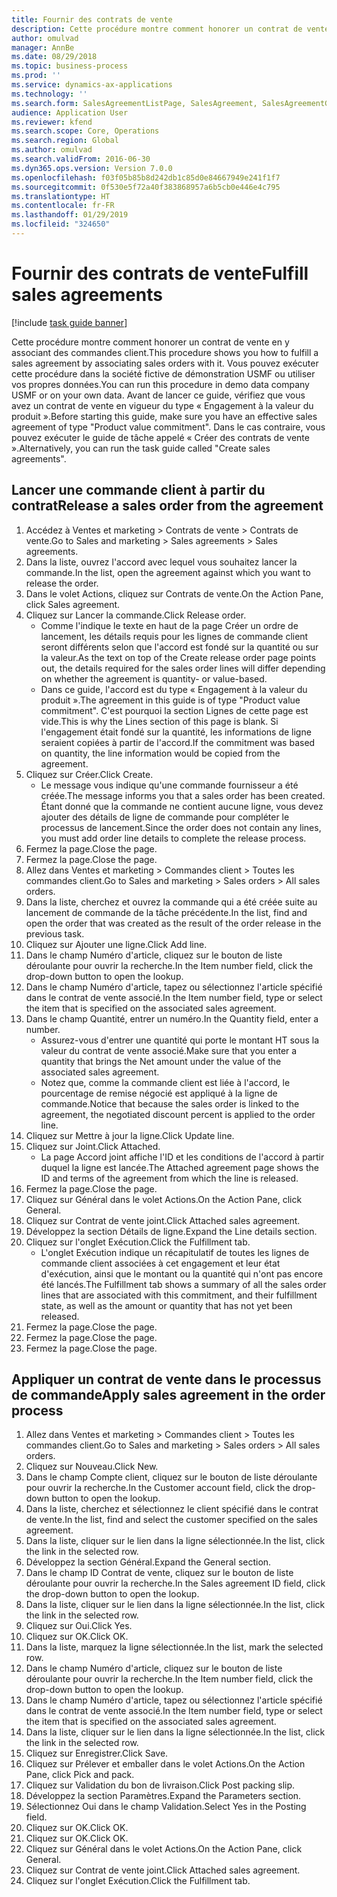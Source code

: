 ```yaml
---
title: Fournir des contrats de vente
description: Cette procédure montre comment honorer un contrat de vente en y associant des commandes client.
author: omulvad
manager: AnnBe
ms.date: 08/29/2018
ms.topic: business-process
ms.prod: ''
ms.service: dynamics-ax-applications
ms.technology: ''
ms.search.form: SalesAgreementListPage, SalesAgreement, SalesAgreementGenerateReleaseOrder, SalesTableListPage, SalesTable, AgreementLine, SalesCreateOrder,  SalesEditLines
audience: Application User
ms.reviewer: kfend
ms.search.scope: Core, Operations
ms.search.region: Global
ms.author: omulvad
ms.search.validFrom: 2016-06-30
ms.dyn365.ops.version: Version 7.0.0
ms.openlocfilehash: f03f05b85b8d242db1c85d0e84667949e241f1f7
ms.sourcegitcommit: 0f530e5f72a40f383868957a6b5cb0e446e4c795
ms.translationtype: HT
ms.contentlocale: fr-FR
ms.lasthandoff: 01/29/2019
ms.locfileid: "324650"
---
```

# <a name="fulfill-sales-agreements"></a><span data-ttu-id="6bcb2-103">Fournir des contrats de vente</span><span class="sxs-lookup"><span data-stu-id="6bcb2-103">Fulfill sales agreements</span></span>

[!include [task guide banner](../../includes/task-guide-banner.md)]

<span data-ttu-id="6bcb2-104">Cette procédure montre comment honorer un contrat de vente en y associant des commandes client.</span><span class="sxs-lookup"><span data-stu-id="6bcb2-104">This procedure shows you how to fulfill a sales agreement by associating sales orders with it.</span></span> <span data-ttu-id="6bcb2-105">Vous pouvez exécuter cette procédure dans la société fictive de démonstration USMF ou utiliser vos propres données.</span><span class="sxs-lookup"><span data-stu-id="6bcb2-105">You can run this procedure in demo data company USMF or on your own data.</span></span> <span data-ttu-id="6bcb2-106">Avant de lancer ce guide, vérifiez que vous avez un contrat de vente en vigueur du type « Engagement à la valeur du produit ».</span><span class="sxs-lookup"><span data-stu-id="6bcb2-106">Before starting this guide, make sure you have an effective sales agreement of type "Product value commitment".</span></span> <span data-ttu-id="6bcb2-107">Dans le cas contraire, vous pouvez exécuter le guide de tâche appelé « Créer des contrats de vente ».</span><span class="sxs-lookup"><span data-stu-id="6bcb2-107">Alternatively, you can run the task guide called "Create sales agreements".</span></span>  




## <a name="release-a-sales-order-from-the-agreement"></a><span data-ttu-id="6bcb2-108">Lancer une commande client à partir du contrat</span><span class="sxs-lookup"><span data-stu-id="6bcb2-108">Release a sales order from the agreement</span></span>
1. <span data-ttu-id="6bcb2-109">Accédez à Ventes et marketing > Contrats de vente > Contrats de vente.</span><span class="sxs-lookup"><span data-stu-id="6bcb2-109">Go to Sales and marketing > Sales agreements > Sales agreements.</span></span>
2. <span data-ttu-id="6bcb2-110">Dans la liste, ouvrez l'accord avec lequel vous souhaitez lancer la commande.</span><span class="sxs-lookup"><span data-stu-id="6bcb2-110">In the list, open the agreement against which you want to release the order.</span></span>
3. <span data-ttu-id="6bcb2-111">Dans le volet Actions, cliquez sur Contrats de vente.</span><span class="sxs-lookup"><span data-stu-id="6bcb2-111">On the Action Pane, click Sales agreement.</span></span>
4. <span data-ttu-id="6bcb2-112">Cliquez sur Lancer la commande.</span><span class="sxs-lookup"><span data-stu-id="6bcb2-112">Click Release order.</span></span>
    * <span data-ttu-id="6bcb2-113">Comme l'indique le texte en haut de la page Créer un ordre de lancement, les détails requis pour les lignes de commande client seront différents selon que l'accord est fondé sur la quantité ou sur la valeur.</span><span class="sxs-lookup"><span data-stu-id="6bcb2-113">As the text on top of the  Create release order page points out, the details required for the sales order lines will differ depending on whether the agreement is quantity- or value-based.</span></span>  
    * <span data-ttu-id="6bcb2-114">Dans ce guide, l'accord est du type « Engagement à la valeur du produit ».</span><span class="sxs-lookup"><span data-stu-id="6bcb2-114">The agreement in this guide is of type "Product value commitment".</span></span> <span data-ttu-id="6bcb2-115">C'est pourquoi la section Lignes de cette page est vide.</span><span class="sxs-lookup"><span data-stu-id="6bcb2-115">This is why the Lines section of this page is blank.</span></span> <span data-ttu-id="6bcb2-116">Si l'engagement était fondé sur la quantité, les informations de ligne seraient copiées à partir de l'accord.</span><span class="sxs-lookup"><span data-stu-id="6bcb2-116">If the commitment was based on quantity, the line information would be copied from the agreement.</span></span>  
5. <span data-ttu-id="6bcb2-117">Cliquez sur Créer.</span><span class="sxs-lookup"><span data-stu-id="6bcb2-117">Click Create.</span></span>
    * <span data-ttu-id="6bcb2-118">Le message vous indique qu'une commande fournisseur a été créée.</span><span class="sxs-lookup"><span data-stu-id="6bcb2-118">The message informs you that a sales order has been created.</span></span> <span data-ttu-id="6bcb2-119">Étant donné que la commande ne contient aucune ligne, vous devez ajouter des détails de ligne de commande pour compléter le processus de lancement.</span><span class="sxs-lookup"><span data-stu-id="6bcb2-119">Since the order does not contain any lines, you must add order line details to complete the release process.</span></span>   
6. <span data-ttu-id="6bcb2-120">Fermez la page.</span><span class="sxs-lookup"><span data-stu-id="6bcb2-120">Close the page.</span></span>
7. <span data-ttu-id="6bcb2-121">Fermez la page.</span><span class="sxs-lookup"><span data-stu-id="6bcb2-121">Close the page.</span></span>
8. <span data-ttu-id="6bcb2-122">Allez dans Ventes et marketing > Commandes client > Toutes les commandes client.</span><span class="sxs-lookup"><span data-stu-id="6bcb2-122">Go to Sales and marketing > Sales orders > All sales orders.</span></span>
9. <span data-ttu-id="6bcb2-123">Dans la liste, cherchez et ouvrez la commande qui a été créée suite au lancement de commande de la tâche précédente.</span><span class="sxs-lookup"><span data-stu-id="6bcb2-123">In the list, find and open the order that was created as the result of the order release in the previous task.</span></span>
10. <span data-ttu-id="6bcb2-124">Cliquez sur Ajouter une ligne.</span><span class="sxs-lookup"><span data-stu-id="6bcb2-124">Click Add line.</span></span>
11. <span data-ttu-id="6bcb2-125">Dans le champ Numéro d'article, cliquez sur le bouton de liste déroulante pour ouvrir la recherche.</span><span class="sxs-lookup"><span data-stu-id="6bcb2-125">In the Item number field, click the drop-down button to open the lookup.</span></span>
12. <span data-ttu-id="6bcb2-126">Dans le champ Numéro d'article, tapez ou sélectionnez l'article spécifié dans le contrat de vente associé.</span><span class="sxs-lookup"><span data-stu-id="6bcb2-126">In the Item number field, type or select the item that is specified on the associated sales agreement.</span></span>
13. <span data-ttu-id="6bcb2-127">Dans le champ Quantité, entrer un numéro.</span><span class="sxs-lookup"><span data-stu-id="6bcb2-127">In the Quantity field, enter a number.</span></span>
    * <span data-ttu-id="6bcb2-128">Assurez-vous d'entrer une quantité qui porte le montant HT sous la valeur du contrat de vente associé.</span><span class="sxs-lookup"><span data-stu-id="6bcb2-128">Make sure that you enter a quantity that brings the Net amount under the value of the associated sales agreement.</span></span>  
    * <span data-ttu-id="6bcb2-129">Notez que, comme la commande client est liée à l'accord, le pourcentage de remise négocié est appliqué à la ligne de commande.</span><span class="sxs-lookup"><span data-stu-id="6bcb2-129">Notice that because the sales order is linked to the agreement, the negotiated discount percent is applied to the order line.</span></span>  
14. <span data-ttu-id="6bcb2-130">Cliquez sur Mettre à jour la ligne.</span><span class="sxs-lookup"><span data-stu-id="6bcb2-130">Click Update line.</span></span>
15. <span data-ttu-id="6bcb2-131">Cliquez sur Joint.</span><span class="sxs-lookup"><span data-stu-id="6bcb2-131">Click Attached.</span></span>
    * <span data-ttu-id="6bcb2-132">La page Accord joint affiche l'ID et les conditions de l'accord à partir duquel la ligne est lancée.</span><span class="sxs-lookup"><span data-stu-id="6bcb2-132">The Attached agreement page shows the ID and terms of the agreement from which the line is released.</span></span>  
16. <span data-ttu-id="6bcb2-133">Fermez la page.</span><span class="sxs-lookup"><span data-stu-id="6bcb2-133">Close the page.</span></span>
17. <span data-ttu-id="6bcb2-134">Cliquez sur Général dans le volet Actions.</span><span class="sxs-lookup"><span data-stu-id="6bcb2-134">On the Action Pane, click General.</span></span>
18. <span data-ttu-id="6bcb2-135">Cliquez sur Contrat de vente joint.</span><span class="sxs-lookup"><span data-stu-id="6bcb2-135">Click Attached sales agreement.</span></span>
19. <span data-ttu-id="6bcb2-136">Développez la section Détails de ligne.</span><span class="sxs-lookup"><span data-stu-id="6bcb2-136">Expand the Line details section.</span></span>
20. <span data-ttu-id="6bcb2-137">Cliquez sur l'onglet Exécution.</span><span class="sxs-lookup"><span data-stu-id="6bcb2-137">Click the Fulfillment tab.</span></span>
    * <span data-ttu-id="6bcb2-138">L'onglet Exécution indique un récapitulatif de toutes les lignes de commande client associées à cet engagement et leur état d'exécution, ainsi que le montant ou la quantité qui n'ont pas encore été lancés.</span><span class="sxs-lookup"><span data-stu-id="6bcb2-138">The Fulfillment tab shows a summary of all the sales order lines that are associated with this commitment, and their fulfillment state, as well as the amount or quantity that has not yet been released.</span></span>   
21. <span data-ttu-id="6bcb2-139">Fermez la page.</span><span class="sxs-lookup"><span data-stu-id="6bcb2-139">Close the page.</span></span>
22. <span data-ttu-id="6bcb2-140">Fermez la page.</span><span class="sxs-lookup"><span data-stu-id="6bcb2-140">Close the page.</span></span>
23. <span data-ttu-id="6bcb2-141">Fermez la page.</span><span class="sxs-lookup"><span data-stu-id="6bcb2-141">Close the page.</span></span>

## <a name="apply-sales-agreement-in-the-order-process"></a><span data-ttu-id="6bcb2-142">Appliquer un contrat de vente dans le processus de commande</span><span class="sxs-lookup"><span data-stu-id="6bcb2-142">Apply sales agreement in the order process</span></span>
1. <span data-ttu-id="6bcb2-143">Allez dans Ventes et marketing > Commandes client > Toutes les commandes client.</span><span class="sxs-lookup"><span data-stu-id="6bcb2-143">Go to Sales and marketing > Sales orders > All sales orders.</span></span>
2. <span data-ttu-id="6bcb2-144">Cliquez sur Nouveau.</span><span class="sxs-lookup"><span data-stu-id="6bcb2-144">Click New.</span></span>
3. <span data-ttu-id="6bcb2-145">Dans le champ Compte client, cliquez sur le bouton de liste déroulante pour ouvrir la recherche.</span><span class="sxs-lookup"><span data-stu-id="6bcb2-145">In the Customer account field, click the drop-down button to open the lookup.</span></span>
4. <span data-ttu-id="6bcb2-146">Dans la liste, cherchez et sélectionnez le client spécifié dans le contrat de vente.</span><span class="sxs-lookup"><span data-stu-id="6bcb2-146">In the list, find and select the customer specified on the sales agreement.</span></span>
5. <span data-ttu-id="6bcb2-147">Dans la liste, cliquer sur le lien dans la ligne sélectionnée.</span><span class="sxs-lookup"><span data-stu-id="6bcb2-147">In the list, click the link in the selected row.</span></span>
6. <span data-ttu-id="6bcb2-148">Développez la section Général.</span><span class="sxs-lookup"><span data-stu-id="6bcb2-148">Expand the General section.</span></span>
7. <span data-ttu-id="6bcb2-149">Dans le champ ID Contrat de vente, cliquez sur le bouton de liste déroulante pour ouvrir la recherche.</span><span class="sxs-lookup"><span data-stu-id="6bcb2-149">In the Sales agreement ID field, click the drop-down button to open the lookup.</span></span>
8. <span data-ttu-id="6bcb2-150">Dans la liste, cliquer sur le lien dans la ligne sélectionnée.</span><span class="sxs-lookup"><span data-stu-id="6bcb2-150">In the list, click the link in the selected row.</span></span>
9. <span data-ttu-id="6bcb2-151">Cliquez sur Oui.</span><span class="sxs-lookup"><span data-stu-id="6bcb2-151">Click Yes.</span></span>
10. <span data-ttu-id="6bcb2-152">Cliquez sur OK.</span><span class="sxs-lookup"><span data-stu-id="6bcb2-152">Click OK.</span></span>
11. <span data-ttu-id="6bcb2-153">Dans la liste, marquez la ligne sélectionnée.</span><span class="sxs-lookup"><span data-stu-id="6bcb2-153">In the list, mark the selected row.</span></span>
12. <span data-ttu-id="6bcb2-154">Dans le champ Numéro d'article, cliquez sur le bouton de liste déroulante pour ouvrir la recherche.</span><span class="sxs-lookup"><span data-stu-id="6bcb2-154">In the Item number field, click the drop-down button to open the lookup.</span></span>
13. <span data-ttu-id="6bcb2-155">Dans le champ Numéro d'article, tapez ou sélectionnez l'article spécifié dans le contrat de vente associé.</span><span class="sxs-lookup"><span data-stu-id="6bcb2-155">In the Item number field, type or select the item that is specified on the associated sales agreement.</span></span>
14. <span data-ttu-id="6bcb2-156">Dans la liste, cliquer sur le lien dans la ligne sélectionnée.</span><span class="sxs-lookup"><span data-stu-id="6bcb2-156">In the list, click the link in the selected row.</span></span>
15. <span data-ttu-id="6bcb2-157">Cliquez sur Enregistrer.</span><span class="sxs-lookup"><span data-stu-id="6bcb2-157">Click Save.</span></span>
16. <span data-ttu-id="6bcb2-158">Cliquez sur Prélever et emballer dans le volet Actions.</span><span class="sxs-lookup"><span data-stu-id="6bcb2-158">On the Action Pane, click Pick and pack.</span></span>
17. <span data-ttu-id="6bcb2-159">Cliquez sur Validation du bon de livraison.</span><span class="sxs-lookup"><span data-stu-id="6bcb2-159">Click Post packing slip.</span></span>
18. <span data-ttu-id="6bcb2-160">Développez la section Paramètres.</span><span class="sxs-lookup"><span data-stu-id="6bcb2-160">Expand the Parameters section.</span></span>
19. <span data-ttu-id="6bcb2-161">Sélectionnez Oui dans le champ Validation.</span><span class="sxs-lookup"><span data-stu-id="6bcb2-161">Select Yes in the Posting field.</span></span>
20. <span data-ttu-id="6bcb2-162">Cliquez sur OK.</span><span class="sxs-lookup"><span data-stu-id="6bcb2-162">Click OK.</span></span>
21. <span data-ttu-id="6bcb2-163">Cliquez sur OK.</span><span class="sxs-lookup"><span data-stu-id="6bcb2-163">Click OK.</span></span>
22. <span data-ttu-id="6bcb2-164">Cliquez sur Général dans le volet Actions.</span><span class="sxs-lookup"><span data-stu-id="6bcb2-164">On the Action Pane, click General.</span></span>
23. <span data-ttu-id="6bcb2-165">Cliquez sur Contrat de vente joint.</span><span class="sxs-lookup"><span data-stu-id="6bcb2-165">Click Attached sales agreement.</span></span>
24. <span data-ttu-id="6bcb2-166">Cliquez sur l'onglet Exécution.</span><span class="sxs-lookup"><span data-stu-id="6bcb2-166">Click the Fulfillment tab.</span></span>

